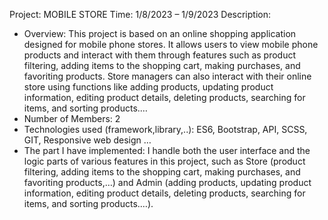 Project: MOBILE STORE
Time: 1/8/2023 – 1/9/2023
Description:
+ Overview: This project is based on an online shopping application designed for mobile phone stores. It allows
users to view mobile phone products and interact with them through features such as product filtering, adding items to the shopping cart, making purchases, and favoriting products. Store managers can also interact with their online store using functions like adding products, updating product information, editing product details, deleting products, searching for items, and sorting products.…
+ Number of Members: 2
+ Technologies used (framework,library,..): ES6, Bootstrap, API, SCSS, GIT, Responsive web design …
+ The part I have implemented: I handle both the user interface and the logic parts of various features in this project, such as Store (product filtering, adding items to the shopping cart, making purchases, and favoriting products,…) and Admin (adding products, updating product information, editing product details, deleting products, searching for items, and sorting products.…).
